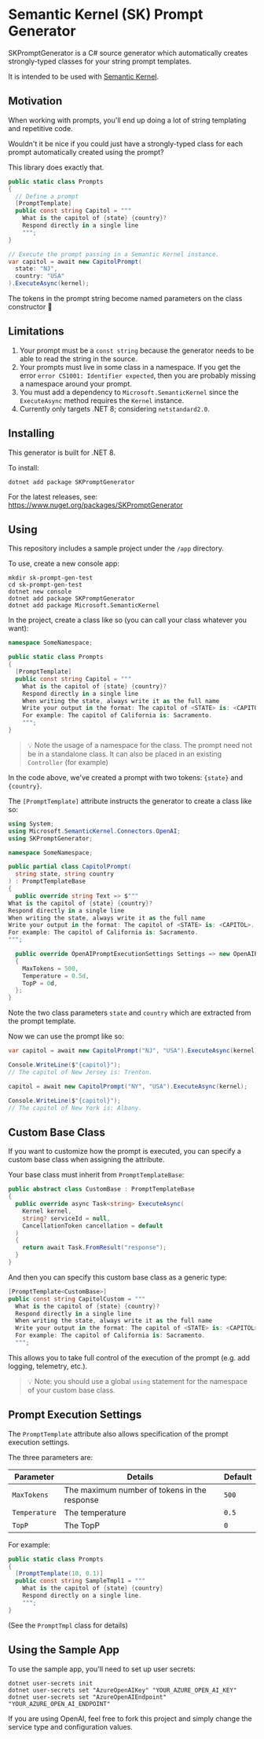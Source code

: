 # Semantic Kernel (SK) Prompt Generator

SKPromptGenerator is a C# source generator which automatically creates strongly-typed classes for your string prompt templates.

It is intended to be used with [Semantic Kernel](https://github.com/microsoft/semantic-kernel).

## Motivation

When working with prompts, you'll end up doing a lot of string templating and repetitive code.

Wouldn't it be nice if you could just have a strongly-typed class for each prompt automatically created using the prompt?

This library does exactly that.

```csharp
public static class Prompts
{
  // Define a prompt
  [PromptTemplate]
  public const string Capitol = """
    What is the capitol of {state} {country}?
    Respond directly in a single line
    """;
}

// Execute the prompt passing in a Semantic Kernel instance.
var capitol = await new CapitolPrompt(
  state: "NJ",
  country: "USA"
).ExecuteAsync(kernel);
```

The tokens in the prompt string become named parameters on the class constructor 🎉

## Limitations

1. Your prompt must be a `const string` because the generator needs to be able to read the string in the source.
2. Your prompts must live in some class in a namespace.  If you get the error `error CS1001: Identifier expected`, then you are probably missing a namespace around your prompt.
3. You must add a dependency to `Microsoft.SemanticKernel` since the `ExecuteAsync` method requires the `Kernel` instance.
4. Currently only targets .NET 8; considering `netstandard2.0`.

## Installing

This generator is built for .NET 8.

To install:

```shell
dotnet add package SKPromptGenerator
```

For the latest releases, see: https://www.nuget.org/packages/SKPromptGenerator

## Using

This repository includes a sample project under the `/app` directory.

To use, create a new console app:

```shell
mkdir sk-prompt-gen-test
cd sk-prompt-gen-test
dotnet new console
dotnet add package SKPromptGenerator
dotnet add package Microsoft.SemanticKernel
```

In the project, create a class like so (you can call your class whatever you want):

```csharp
namespace SomeNamespace;

public static class Prompts
{
  [PromptTemplate]
  public const string Capitol = """
    What is the capitol of {state} {country}?
    Respond directly in a single line
    When writing the state, always write it as the full name
    Write your output in the format: The capitol of <STATE> is: <CAPITOL>.
    For example: The capitol of California is: Sacramento.
    """;
}
```

> 💡 Note the usage of a namespace for the class.  The prompt need not be in a standalone class.  It can also be placed in an existing `Controller` (for example)

In the code above, we've created a prompt with two tokens: `{state}` and `{country}`.

The `[PromptTemplate]` attribute instructs the generator to create a class like so:

```csharp
using System;
using Microsoft.SemanticKernel.Connectors.OpenAI;
using SKPromptGenerator;

namespace SomeNamespace;

public partial class CapitolPrompt(
  string state, string country
) : PromptTemplateBase
{
  public override string Text => $"""
What is the capitol of {state} {country}?
Respond directly in a single line
When writing the state, always write it as the full name
Write your output in the format: The capitol of <STATE> is: <CAPITOL>.
For example: The capitol of California is: Sacramento.
""";

  public override OpenAIPromptExecutionSettings Settings => new OpenAIPromptExecutionSettings
  {
    MaxTokens = 500,
    Temperature = 0.5d,
    TopP = 0d,
  };
}
```

Note the two class parameters `state` and `country` which are extracted from the prompt template.

Now we can use the prompt like so:

```csharp
var capitol = await new CapitolPrompt("NJ", "USA").ExecuteAsync(kernel);

Console.WriteLine($"{capitol}");
// The capitol of New Jersey is: Trenton.

capitol = await new CapitolPrompt("NY", "USA").ExecuteAsync(kernel);

Console.WriteLine($"{capitol}");
// The capitol of New York is: Albany.
```

## Custom Base Class

If you want to customize how the prompt is executed, you can specify a custom base class when assigning the attribute.

Your base class must inherit from `PromptTemplateBase`:

```csharp
public abstract class CustomBase : PromptTemplateBase
{
  public override async Task<string> ExecuteAsync(
    Kernel kernel,
    string? serviceId = null,
    CancellationToken cancellation = default
  )
  {
    return await Task.FromResult("response");
  }
}
```

And then you can specify this custom base class as a generic type:

```csharp
[PromptTemplate<CustomBase>]
public const string CapitolCustom = """
  What is the capitol of {state} {country}?
  Respond directly in a single line
  When writing the state, always write it as the full name
  Write your output in the format: The capitol of <STATE> is: <CAPITOL>.
  For example: The capitol of California is: Sacramento.
  """;
```

This allows you to take full control of the execution of the prompt (e.g. add logging, telemetry, etc.).

> 💡 Note: you should use a global `using` statement for the namespace of your custom base class.

## Prompt Execution Settings

The `PromptTemplate` attribute also allows specification of the prompt execution settings.

The three parameters are:

|Parameter|Details|Default|
|--|--|--|
|`MaxTokens`|The maximum number of tokens in the response|`500`|
|`Temperature`|The temperature|`0.5`|
|`TopP`|The TopP|`0`|

For example:

```csharp
public static class Prompts
{
  [PromptTemplate(10, 0.1)]
  public const string SampleTmpl1 = """
    What is the capitol of {state} {country}
    Respond directly on a single line.
    """;
}
```

(See the `PromptTmpl` class for details)

## Using the Sample App

To use the sample app, you'll need to set up user secrets:

```shell
dotnet user-secrets init
dotnet user-secrets set "AzureOpenAIKey" "YOUR_AZURE_OPEN_AI_KEY"
dotnet user-secrets set "AzureOpenAIEndpoint" "YOUR_AZURE_OPEN_AI_ENDPOINT"
```

If you are using OpenAI, feel free to fork this project and simply change the service type and configuration values.
